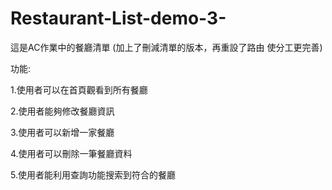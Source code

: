 # Restaurant-List-demo-3-
這是AC作業中的餐廳清單 (加上了刪減清單的版本，再重設了路由 使分工更完善)

功能: 

1.使用者可以在首頁觀看到所有餐廳 

2.使用者能夠修改餐廳資訊

3.使用者可以新增一家餐廳

4.使用者可以刪除一筆餐廳資料

5.使用者能利用查詢功能搜索到符合的餐廳
